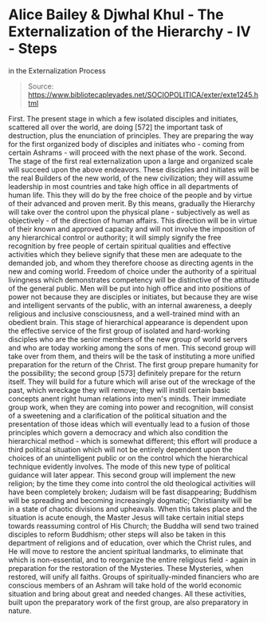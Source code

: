 # Alice Bailey & Djwhal Khul - The Externalization of the Hierarchy - IV - Steps
in the Externalization Process

> Source: https://www.bibliotecapleyades.net/SOCIOPOLITICA/exter/exte1245.html

First. The present stage in which a few isolated disciples and initiates, scattered all over the world, are doing [572] the important task of destruction, plus the enunciation of principles. They are preparing the way for the first organized body of disciples and initiates who - coming from certain Ashrams - will proceed with the next phase of the work.
Second. The stage of the first real externalization upon a large and organized scale will succeed upon the above endeavors. These disciples and initiates will be the real Builders of the new world, of the new civilization; they will assume leadership in most countries and take high office in all departments of human life. This they will do by the free choice of the people and by virtue of their advanced and proven merit. By this means, gradually the Hierarchy will take over the control upon the physical plane - subjectively as well as objectively - of the direction of human affairs. This direction will be in virtue of their known and approved capacity and will not involve the imposition of any hierarchical control or authority; it will simply signify the free recognition by free people of certain spiritual qualities and effective activities which they believe signify that these men are adequate to the demanded job, and whom they therefore choose as directing agents in the new and coming world. Freedom of choice under the authority of a spiritual livingness which demonstrates competency will be distinctive of the attitude of the general public. Men will be put into high office and into positions of power not because they are disciples or initiates, but because they are wise and intelligent servants of the public, with an internal awareness, a deeply religious and inclusive consciousness, and a well-trained mind with an obedient brain.
This stage of hierarchical appearance is dependent upon the effective service of the first group of isolated and hard-working disciples who are the senior members of the new group of world servers and who are today working among the sons of men. This second group will take over from them, and theirs will be the task of instituting a more unified preparation for the return of the Christ. The first group prepare humanity for the possibility; the second group [573] definitely prepare for the return itself. They will build for a future which will arise out of the wreckage of the past, which wreckage they will remove; they will instill certain basic concepts anent right human relations into men's minds. Their immediate group work, when they are coming into power and recognition, will consist of a sweetening and a clarification of the political situation and the presentation of those ideas which will eventually lead to a fusion of those principles which govern a democracy and which also condition the hierarchical method - which is somewhat different; this effort will produce a third political situation which will not be entirely dependent upon the choices of an unintelligent public or on the control which the hierarchical technique evidently involves. The mode of this new type of political guidance will later appear.
This second group will implement the new religion; by the time they come into control the old theological activities will have been completely broken; Judaism will be fast disappearing; Buddhism will be spreading and becoming increasingly dogmatic; Christianity will be in a state of chaotic divisions and upheavals. When this takes place and the situation is acute enough, the Master Jesus will take certain initial steps towards reassuming control of His Church; the Buddha will send two trained disciples to reform Buddhism; other steps will also be taken in this department of religions and of education, over which the Christ rules, and He will move to restore the ancient spiritual landmarks, to eliminate that which is non-essential, and to reorganize the entire religious field - again in preparation for the restoration of the Mysteries. These Mysteries, when restored, will unify all faiths.
Groups of spiritually-minded financiers who are conscious members of an Ashram will take hold of the world economic situation and bring about great and needed changes. All these activities, built upon the preparatory work of the first group, are also preparatory in nature.
